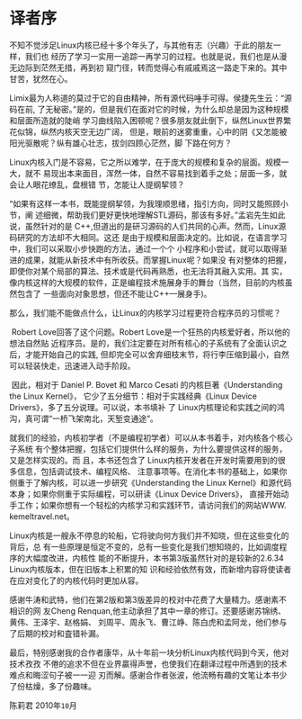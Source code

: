 # 译者序

​		不知不觉涉足Linux内核已经十多个年头了，与其他有志（兴趣）于此的朋友一样，我们也 经历了学习一实用一追踪一再学习的过程。也就是说，我们也是从漫无边际到茫然无措，再到初 窥门径，转而觉得心有戚戚焉这一路走下来的。其中甘苦，犹然在心。



​		Limix最为人称道的莫过于它的自由精神，所有源代码唾手可得。侯捷先生云：“源码在前, 了无秘密。”是的，但是我们在面对它的时候，为什么却总是因为这种规模和层面所造就的陡峭 学习曲线陷入困顿呢？很多朋友就此倒下，纵然Linux世界繁花似锦，纵然内核天空无边广阔， 但是，眼前的迷雾重重，心中的阴《又怎能被阳光驱散呢？纵有雄心壮志，拔剑四顾心茫然，脚 下路在何方？



​		Linux内核入门是不容易，它之所以难学，在于庞大的规模和复杂的层面。规模一大，就不 易现出本来面目，浑然一体，自然不容易找到着手之处；层面一多，就会让人眼花缭乱，盘根错 节，怎能让人提纲挈领？



​		“如果有这样一本书，既能提纲挈领，为我理顺思绪，指引方向，同时又能照顾小节，阐 述细微，帮助我们更好更快地理解STL源码，那该有多好。”孟岩先生如此说，虽然针对的是 C++,但道出的是研习源码的人们共同的心声。然而，Linux源码研究的方法却不大相同。这还 是由于规模和层面决定的。比如说，在语言学习中，我们可以采取小步快跑的方法，通过一个个 小程序和小尝试，就可以取得渐进的成果，就能从新技术中有所收获。而掌握Linux呢？如果没 有对整体的把握，即使你对某个局部的算法、技术或是代码再熟悉，也无法将其融入实用。其 实，像内核这样的大规模的软件，正是编程技术施展身手的舞台（当然，目前的内核虽然包含了 一些面向对象思想，但还不能让C++—展身手)。



​		那么，我们能不能做点什么，让Linux的内核学习过程更符合程序员的习惯呢？



​		Robert Love回答了这个问题。Robert Love是一个狂热的内核爱好者，所以他的想法自然贴 近程序员。是的，我们注定要在对所有核心的子系统有了全面认识之后，才能开始自己的实践, 但却完全可以舍弃细枝末节，将行李压缩到最小，自然可以轻装快走，迅速进入动手阶段。



​		因此，相对于 Daniel P. Bovet 和 Marco Cesati 的内核巨著《Understanding the Linux Kernel》， 它少了五分细节：相对于实践经典《Linux Device Drivers》，多了五分说理。可以说，本书填补 了 Linux内核理论和实践之间的鸿沟，真可谓“一桥飞架南北，天堑变通途”。



​		就我们的经验，内核初学者（不是编程初学者）可以从本书着手，对内核各个核心子系统 有个整体把握，包括它们提供什么样的服务，为什么要提供这样的服务，又是怎样实现的。而 且，本书还包含了 Linux内核开发者在开发时需要用到的很多信息，包括调试技术、编程风格、 注意事项等。在消化本书的基础上，如果你侧重于了解内核，可以进一步研究《Understanding the Linux Kernel》和源代码本身；如果你侧重于实际编程，可以研读《Linux Device Drivers》， 直接开始动手工作；如果你想有一个轻松的内核学习和实践环节，请访问我们的网站WWW. kemeltravel.net。



​		Linux内核是一艘永不停息的轮船，它将驶向何方我们并不知晓，但在这些变化的背后，总 有一些原理是恒定不变的，总有一些变化是我们想知晓的，比如调度程序的大幅度改进，内核性 能的不断提升，本书第3版虽然针对的是较新的2.6.34 Linux内核版本，但在旧版本上积累的知 识和经验依然有效，而新增内容将使读者在应对变化了的内核代码时更加从容。



​		感谢牛涛和武特，他们在第2版和第3版差异的校对中花费了大量精力。感谢素不相识的网 友Cheng Renquan,他主动承担了其中一章的修订。还要感谢苏锦绣、黄伟、王泽宇、赵格娟、 刘周平、周永飞、曹江峥、陈白虎和孟阿龙，他们参与了后期的校对和査错补漏。



​		最后，特别感谢我的合作者康华，从十年前一块分析Linux内核代码到今天，他对技术孜孜 不倦的追求不但在业界贏得声誉，也使我们在翻译过程中所遇到的技术难点和晦涩句子被一一迎 刃而解。感谢合作者张波，他流畅有趣的文笔让本书少了份枯燥，多了份趣味。



陈莉君 2010年`10`月 